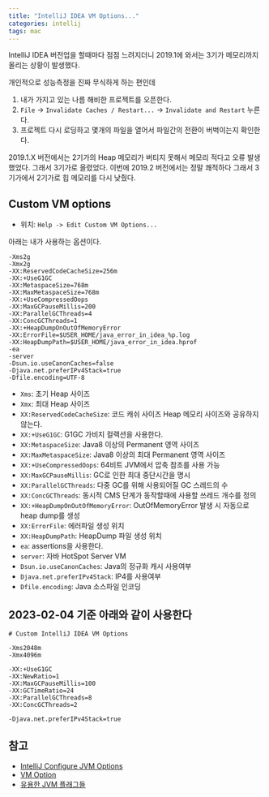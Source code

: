 ```yaml
---
title: "IntelliJ IDEA VM Options..."
categories: intellij
tags: mac
---
```


IntelliJ IDEA 버전업을 할때마다 점점 느려지더니 2019.1에 와서는 3기가 메모리까지 올리는 상황이 발생했다.

개인적으로 성능측정을 진짜 무식하게 하는 편인데

1. 내가 가지고 있는 나름 해비한 프로젝트를 오픈한다.
2. `File` -> `Invalidate Caches / Restart...` -> `Invalidate and Restart` 누른다.
3. 프로젝트 다시 로딩하고 몇개의 파일을 열어서 파일간의 전환이 버벅이는지 확인한다.

2019.1.X 버전에서는 2기가의 Heap 메모리가 버티지 못해서 메모리 적다고 오류 발생했었다. 그래서 3기가로 올렸었다.
이번에 2019.2 버전에서는 정말 쾌적하다 그래서 3기가에서 2기가로 힙 메모리를 다시 낮췄다.

## Custom VM options

- 위치: `Help -> Edit Custom VM Options...`

아래는 내가 사용하는 옵션이다.

```
-Xms2g
-Xmx2g
-XX:ReservedCodeCacheSize=256m
-XX:+UseG1GC
-XX:MetaspaceSize=768m
-XX:MaxMetaspaceSize=768m
-XX:+UseCompressedOops
-XX:MaxGCPauseMillis=200
-XX:ParallelGCThreads=4
-XX:ConcGCThreads=1
-XX:+HeapDumpOnOutOfMemoryError
-XX:ErrorFile=$USER_HOME/java_error_in_idea_%p.log
-XX:HeapDumpPath=$USER_HOME/java_error_in_idea.hprof
-ea
-server
-Dsun.io.useCanonCaches=false
-Djava.net.preferIPv4Stack=true
-Dfile.encoding=UTF-8
```

- `Xms`: 초기 Heap 사이즈
- `Xmx`: 최대 Heap 사이즈
- `XX:ReservedCodeCacheSize`: 코드 캐쉬 사이즈 Heap 메모리 사이즈와 공유하지 않는다.
- `XX:+UseG1GC`: G1GC 가비지 컬랙션을 사용한다.
- `XX:MetaspaceSize`: Java8 이상의 Permanent 영역 사이즈
- `XX:MaxMetaspaceSize`: Java8 이상의 최대 Permanent 영역 사이즈
- `XX:+UseCompressedOops`: 64비트 JVM에서 압축 참조를 사용 가능
- `XX:MaxGCPauseMillis`: GC로 인한 최대 중단시간을 명시
- `XX:ParallelGCThreads`: 다중 GC를 위해 사용되어질 GC 스레드의 수
- `XX:ConcGCThreads`: 동시적 CMS 단계가 동작할때에 사용할 쓰레드 개수를 정의
- `XX:+HeapDumpOnOutOfMemoryError`: OutOfMemoryError 발생 시 자동으로 heap dump를 생성
- `XX:ErrorFile`: 에러파일 생성 위치
- `XX:HeapDumpPath`: HeapDump 파일 생성 위치
- `ea`: assertions을 사용한다.
- `server`: 자바 HotSpot Server VM
- `Dsun.io.useCanonCaches`: Java의 정규화 캐시 사용여부
- `Djava.net.preferIPv4Stack`: IP4를 사용여부
- `Dfile.encoding`: Java 소스파일 인코딩

## 2023-02-04 기준 아래와 같이 사용한다

```
# Custom IntelliJ IDEA VM Options

-Xms2048m
-Xmx4096m

-XX:+UseG1GC
-XX:NewRatio=1
-XX:MaxGCPauseMillis=100
-XX:GCTimeRatio=24
-XX:ParallelGCThreads=8
-XX:ConcGCThreads=2

-Djava.net.preferIPv4Stack=true
```

## 참고

- [IntelliJ Configure JVM Options](https://www.jetbrains.com/help/idea/tuning-the-ide.html#configure-jvm-options)
- [VM Option](https://docs.oracle.com/javase/8/docs/technotes/tools/unix/java.html)
- [유용한 JVM 플래그들](http://linux.systemv.pe.kr/%EC%9C%A0%EC%9A%A9%ED%95%9C-jvm-%ED%94%8C%EB%9E%98%EA%B7%B8%EB%93%A4-part-4-%ED%9E%99-%ED%8A%9C%EB%8B%9D/) 



